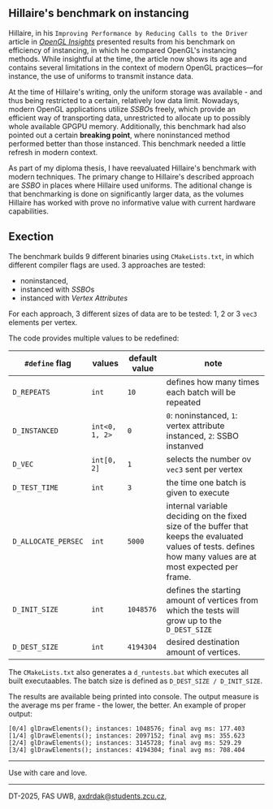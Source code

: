 ## Hillaire's benchmark on instancing

Hillaire, in his `Improving Performance by Reducing Calls to the Driver` article in [*OpenGL Insights*](http://www.openglinsights.com/) presented results from his benchmark on efficiency of instancing, in which he compared OpenGL's instancing methods. While insightful at the time, the article now shows its age and contains several limitations in the context of modern OpenGL practices—for instance, the use of uniforms to transmit instance data. 

At the time of Hillaire's writing, only the uniform storage was available - and thus being restricted to a certain, relatively low data limit. Nowadays, modern OpenGL applications utilize *SSBO*s freely, which provide an efficient way of transporting data, unrestricted to allocate up to possibly whole available GPGPU memory. Additionally, this benchmark had also pointed out a certain **breaking point**, where noninstanced method performed better than those instanced. This benchmark needed a little refresh in modern context. 

As part of my diploma thesis, I have reevaluated Hillaire's benchmark with modern techniques. The primary change to Hillaire's described approach are *SSBO* in places where Hillaire used uniforms. The aditional change is that benchmarking is done on significantly larger data, as the volumes Hillaire has worked with prove no informative value with current hardware capabilities.

## Exection
The benchmark builds 9 different binaries using `CMakeLists.txt`, in which different compiler flags are used. 3 approaches are tested: 
- noninstanced, 
- instanced with *SSBO*s 
- instanced with *Vertex Attributes*
 
For each approach, 3 different sizes of data are to be tested: 1, 2 or 3 `vec3` elements per vertex.

The code provides multiple values to be redefined:

| `#define` flag | values | default value | note |
|--|--|--|--|
|`D_REPEATS` | `int` | `10`  | defines how many times each batch will be repeated |
|`D_INSTANCED` | `int<0, 1, 2>` | `0` |  `0`: noninstanced, `1`: vertex attribute instanced, `2`: SSBO instanved |
|`D_VEC` | `int[0, 2]`| `1` | selects the number ov `vec3` sent per vertex|
|`D_TEST_TIME` | `int` |`3` | the time one batch is given to execute |
|`D_ALLOCATE_PERSEC` | `int` | `5000` | internal variable deciding on the fixed size of the buffer that keeps the evaluated values of tests. defines how many values are at most expected per frame.  |
|`D_INIT_SIZE` | `int` | `1048576` | defines the starting amount of vertices from which the tests will grow up to the `D_DEST_SIZE`|
|`D_DEST_SIZE` | `int`| `4194304` |  desired destination amount of vertices.  |

The `CMakeLists.txt` also generates a `d_runtests.bat` which executes all built executaables. The batch size is defined as `D_DEST_SIZE / D_INIT_SIZE`. 

The results are available being printed into console. The output measure is the average ms per frame - the lower, the better. An example of proper output:
```
[0/4] glDrawElements(); instances: 1048576; final avg ms: 177.403
[1/4] glDrawElements(); instances: 2097152; final avg ms: 355.623
[2/4] glDrawElements(); instances: 3145728; final avg ms: 529.29
[3/4] glDrawElements(); instances: 4194304; final avg ms: 708.404
```


---

Use with care and love.

----
DT-2025, FAS UWB, axdrdak@students.zcu.cz, 
